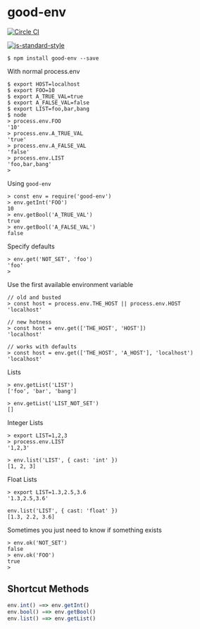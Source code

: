 
# good-env

[![Circle CI](https://circleci.com/gh/recursivefunk/good-env.png?circle-token=b1d0d5b046161f60cc5816afb82b741db7163344)](https://circleci.com/gh/recursivefunk/good-env)

[![js-standard-style](https://cdn.rawgit.com/feross/standard/master/badge.svg)](http://standardjs.com)

```
$ npm install good-env --save
```

With normal process.env

```
$ export HOST=localhost
$ export FOO=10
$ export A_TRUE_VAL=true
$ export A_FALSE_VAL=false
$ export LIST=foo,bar,bang
$ node
> process.env.FOO
'10'
> process.env.A_TRUE_VAL
'true'
> process.env.A_FALSE_VAL
'false'
> process.env.LIST
'foo,bar,bang'
>
```

Using `good-env`
```
> const env = require('good-env')
> env.getInt('FOO')
10
> env.getBool('A_TRUE_VAL')
true
> env.getBool('A_FALSE_VAL')
false
```

Specify defaults
```
> env.get('NOT_SET', 'foo')
'foo'
>
```

Use the first available environment variable
```
// old and busted
> const host = process.env.THE_HOST || process.env.HOST
'localhost'

// new hotness
> const host = env.get(['THE_HOST', 'HOST'])
'localhost'

// works with defaults
> const host = env.get(['THE_HOST', 'A_HOST'], 'localhost')
'localhost'
```

Lists
```
> env.getList('LIST')
['foo', 'bar', 'bang']

> env.getList('LIST_NOT_SET')
[]
```

Integer Lists
```
> export LIST=1,2,3
> process.env.LIST
'1,2,3'

> env.list('LIST', { cast: 'int' })
[1, 2, 3]
```

Float Lists
```
> export LIST=1.3,2.5,3.6
'1.3,2.5,3.6'

env.list('LIST', { cast: 'float' })
[1.3, 2.2, 3.6]
```

Sometimes you just need to know if something exists
```
> env.ok('NOT_SET')
false
> env.ok('FOO')
true
>
```

## Shortcut Methods

```javascript
env.int() ==> env.getInt()
env.bool() ==> env.getBool()
env.list() ==> env.getList()
```
